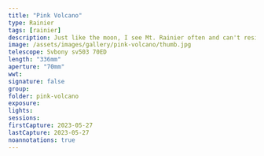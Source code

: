 ```yaml
---
title: "Pink Volcano"
type: Rainier
tags: [rainier]
description: Just like the moon, I see Mt. Rainier often and can't resist. This was dusk last night as I was setting up for imaging.
image: /assets/images/gallery/pink-volcano/thumb.jpg
telescope: Svbony sv503 70ED
length: "336mm"
aperture: "70mm"
wwt: 
signature: false
group:
folder: pink-volcano
exposure: 
lights: 
sessions: 
firstCapture: 2023-05-27
lastCapture: 2023-05-27
noannotations: true
---
```

